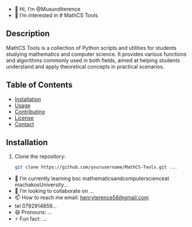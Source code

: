 - 👋 Hi, I’m @Musunditerence
- 👀 I’m interested in # MathCS Tools

## Description
MathCS Tools is a collection of Python scripts and utilities for students studying mathematics and computer science. It provides various functions and algorithms commonly used in both fields, aimed at helping students understand and apply theoretical concepts in practical scenarios.

## Table of Contents
- [Installation](#installation)
- [Usage](#usage)
- [Contributing](#contributing)
- [License](#license)
- [Contact](#contact)

## Installation
1. Clone the repository:
   ```bash
   git clone https://github.com/yourusername/MathCS-Tools.git ...
- 🌱 I’m currently learning bsc mathematicsandcomputerscienceat machakosUniversity...
- 💞️ I’m looking to collaborate on ...
- 📫 How to reach me email: henryterence56@gmail.com
- tel 0792914859...
- 😄 Pronouns: ...
- ⚡ Fun fact: ...

<!---
Musunditerence/Musunditerence is a ✨ special ✨ repository because its `README.md` (this file) appears on your GitHub profile.
You can click the Preview link to take a look at your changes.
--->
